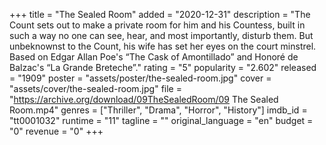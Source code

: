 +++
title = "The Sealed Room"
added = "2020-12-31"
description = "The Count sets out to make a private room for him and his Countess, built in such a way no one can see, hear, and most importantly, disturb them. But unbeknownst to the Count, his wife has set her eyes on the court minstrel. Based on Edgar Allan Poe's “The Cask of Amontillado” and Honoré de Balzac's “La Grande Breteche”."
rating = "5"
popularity = "2.602"
released = "1909"
poster = "assets/poster/the-sealed-room.jpg"
cover = "assets/cover/the-sealed-room.jpg"
file = "https://archive.org/download/09TheSealedRoom/09 The Sealed Room.mp4"
genres = ["Thriller", "Drama", "Horror", "History"]
imdb_id = "tt0001032"
runtime = "11"
tagline = ""
original_language = "en"
budget = "0"
revenue = "0"
+++